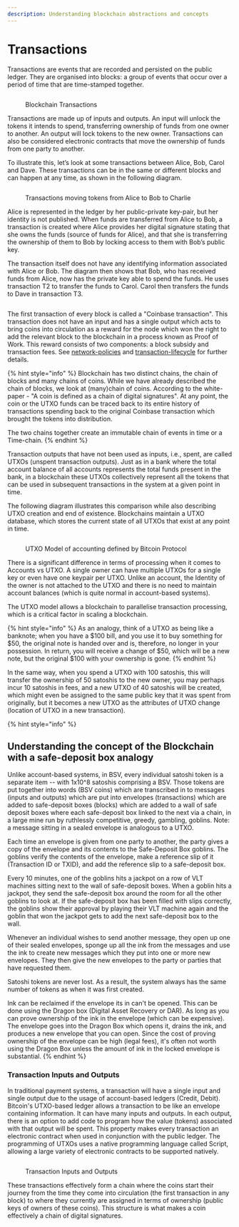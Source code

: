```yaml
---
description: Understanding blockchain abstractions and concepts
---
```


# Transactions

Transactions are events that are recorded and persisted on the public ledger. They are organised into blocks: a group of events that occur over a period of time that are time-stamped together.

<figure><img src="../.gitbook/assets/WhatIsBlockchain_Slide14.png" alt=""><figcaption><p>Blockchain Transactions</p></figcaption></figure>

Transactions are made up of inputs and outputs. An input will unlock the tokens it intends to spend, transferring ownership of funds from one owner to another. An output will lock tokens to the new owner. Transactions can also be considered electronic contracts that move the ownership of funds from one party to another.

To illustrate this, let’s look at some transactions between Alice, Bob, Carol and Dave. These transactions can be in the same or different blocks and can happen at any time, as shown in the following diagram.

<figure><img src="../.gitbook/assets/WhatIsBlockchain_Slide16.png" alt=""><figcaption><p>Transactions moving tokens from Alice to Bob to Charlie</p></figcaption></figure>

Alice is represented in the ledger by her public-private key-pair, but her identity is not published. When funds are transferred from Alice to Bob, a transaction is created where Alice provides her digital signature stating that she owns the funds (source of funds for Alice), and that she is transferring the ownership of them to Bob by locking access to them with Bob’s public key.

The transaction itself does not have any identifying information associated with Alice or Bob. The diagram then shows that Bob, who has received funds from Alice, now has the private key able to spend the funds. He uses transaction T2 to transfer the funds to Carol. Carol then transfers the funds to Dave in transaction T3.

<figure><img src="../.gitbook/assets/WhatIsBlockchain_Slide17.png" alt=""><figcaption></figcaption></figure>

The first transaction of every block is called a "Coinbase transaction". This transaction does not have an input and has a single output which acts to bring coins into circulation as a reward for the node which won the right to add the relevant block to the blockchain in a process known as Proof of Work. This reward consists of two components: a block subsidy and transaction fees. See [network-policies](../network-policies/ "mention") and [transaction-lifecycle](../transaction-lifecycle/ "mention") for further details.

{% hint style="info" %}
Blockchain has two distinct chains, the chain of blocks and many chains of coins. While we have already described the chain of blocks, we look at (many)chain of coins. According to the white-paper - "A coin is defined as a chain of digital signatures". At any point, the coin or the UTXO funds can be traced back to its entire history of transactions spending back to the original Coinbase transaction which brought the tokens into distribution.

The two chains together create an immutable chain of events in time or a Time-chain.
{% endhint %}

Transaction outputs that have not been used as inputs, i.e., spent, are called UTXOs (unspent transaction outputs). Just as in a bank where the total account balance of all accounts represents the total funds present in the bank, in a blockchain these UTXOs collectively represent all the tokens that can be used in subsequent transactions in the system at a given point in time.

The following diagram illustrates this comparison while also describing UTXO creation and end of existence. Blockchains maintain a UTXO database, which stores the current state of all UTXOs that exist at any point in time.

<figure><img src="../.gitbook/assets/WhatIsBlockchain_Slide18.png" alt=""><figcaption><p>UTXO Model of accounting defined by Bitcoin Protocol</p></figcaption></figure>

There is a significant difference in terms of processing when it comes to Accounts vs UTXO. A single owner can have multiple UTXOs for a single key or even have one keypair per UTXO. Unlike an account, the Identity of the owner is not attached to the UTXO and there is no need to maintain account balances (which is quite normal in account-based systems).

The UTXO model allows a blockchain to parallelise transaction processing, which is a critical factor in scaling a blockchain.

{% hint style="info" %}
As an analogy, think of a UTXO as being like a banknote; when you have a $100 bill, and you use it to buy something for $50, the original note is handed over and is, therefore, no longer in your possession. In return, you will receive a change of $50, which will be a new note, but the original $100 with your ownership is gone.
{% endhint %}

In the same way, when you spend a UTXO with 100 satoshis, this will transfer the ownership of 50 satoshis to the new owner, you may perhaps incur 10 satoshis in fees, and a new UTXO of 40 satoshis will be created, which might even be assigned to the same public key that it was spent from originally, but it becomes a new UTXO as the attributes of UTXO change (location of UTXO in a new transaction).

{% hint style="info" %}
## **Understanding the concept of the Blockchain with a safe-deposit box analogy**

Unlike account-based systems, in BSV, every individual satoshi token is a separate item -- with 1x10^8 satoshis comprising a BSV. Those tokens are put together into words (BSV coins) which are transcribed in to messages (inputs and outputs) which are put into envelopes (transactions) which are added to safe-deposit boxes (blocks) which are added to a wall of safe deposit boxes where each safe-deposit box linked to the next via a chain, in a large mine run by ruthlessly competitive, greedy, gambling, goblins. Note: a message sitting in a sealed envelope is analogous to a UTXO.

Each time an envelope is given from one party to another, the party gives a copy of the envelope and its contents to the Safe-Deposit Box goblins. The goblins verify the contents of the envelope, make a reference slip of it (Transaction ID or TXID), and add the reference slip to a safe-deposit box.

Every 10 minutes, one of the goblins hits a jackpot on a row of VLT machines sitting next to the wall of safe-deposit boxes. When a goblin hits a jackpot, they send the safe-deposit box around the room for all the other goblins to look at. If the safe-deposit box has been filled with slips correctly, the goblins show their approval by playing their VLT machine again and the goblin that won the jackpot gets to add the next safe-deposit box to the wall.

Whenever an individual wishes to send another message, they open up one of their sealed envelopes, sponge up all the ink from the messages and use the ink to create new messages which they put into one or more new envelopes. They then give the new envelopes to the party or parties that have requested them.

Satoshi tokens are never lost. As a result, the system always has the same number of tokens as when it was first created.

Ink can be reclaimed if the envelope its in can't be opened. This can be done using the Dragon box (Digital Asset Recovery or DAR). As long as you can prove ownership of the ink in the envelope (which can be expensive). The envelope goes into the Dragon Box which opens it, drains the ink, and produces a new envelope that you can open. Since the cost of proving ownership of the envelope can be high (legal fees), it's often not worth using the Dragon Box unless the amount of ink in the locked envelope is substantial.
{% endhint %}

### Transaction Inputs and Outputs

In traditional payment systems, a transaction will have a single input and single output due to the usage of account-based ledgers (Credit, Debit). Bitcoin's UTXO-based ledger allows a transaction to be like an envelope containing information. It can have many inputs and outputs. In each output, there is an option to add code to program how the value (tokens) associated with that output will be spent. This property makes every transaction an electronic contract when used in conjunction with the public ledger. The programming of UTXOs uses a native programming language called Script, allowing a large variety of electronic contracts to be supported natively.

<figure><img src="../.gitbook/assets/WhatIsBlockchain_Slide19.png" alt=""><figcaption><p>Transaction Inputs and Outputs</p></figcaption></figure>

These transactions effectively form a chain where the coins start their journey from the time they come into circulation (the first transaction in any block) to where they currently are assigned in terms of ownership (public keys of owners of these coins). This structure is what makes a coin effectively a chain of digital signatures.
